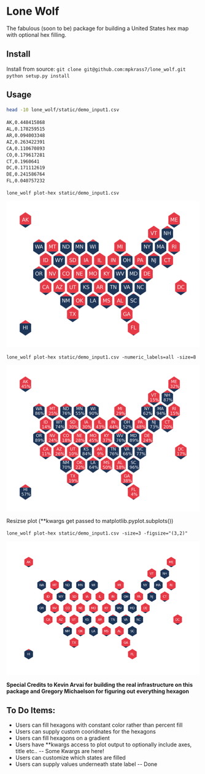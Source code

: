 # Lone Wolf
The fabulous (soon to be) package for building a United States hex map with optional hex filling.

## Install

Install from source: 
`git clone git@github.com:mpkrass7/lone_wolf.git`  
`python setup.py install` 

## Usage

```bash
head -10 lone_wolf/static/demo_input1.csv

AK,0.448415868
AL,0.178259515
AR,0.094003348
AZ,0.263422391
CA,0.110670893
CO,0.179617281
CT,0.1960641
DC,0.171112619
DE,0.241586764
FL,0.040757232
```

`lone_wolf plot-hex static/demo_input1.csv`

![](./lone_wolf/img/hex_out.png)

`lone_wolf plot-hex static/demo_input1.csv -numeric_labels=all -size=8`

![](./lone_wolf/img/hex_out_label.png)

Resizse plot (**kwargs get passed to matplotlib.pyplot.subplots())

`lone_wolf plot-hex static/demo_input1.csv -size=3 -figsize="(3,2)"`

![](./lone_wolf/img/hex_out_resize.png)

**Special Credits to Kevin Arvai for building the real infrastructure on this package and Gregory Michaelson for figuring out everything hexagon**

## To Do Items:
- Users can fill hexagons with constant color rather than percent fill
- Users can supply custom cooridnates for the hexagons
- Users can fill hexagons on a gradient
- Users have **kwargs access to plot output to optionally include axes, title etc.. -- Some Kwargs are here!
- Users can customize which states are filled
- Users can supply values underneath state label -- Done